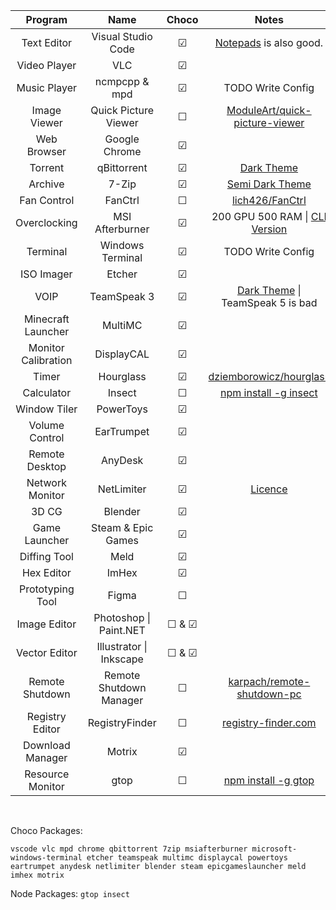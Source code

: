 |Program|Name|Choco|Notes|
|:-:|:-:|:-:|:-:|
| Text Editor | Visual Studio Code| &#9745; | [Notepads](https://github.com/JasonStein/Notepads) is also good.|
| Video Player | VLC | &#9745; | |
| Music Player | ncmpcpp & mpd | &#9745; | TODO Write Config  |
| Image Viewer | Quick Picture Viewer | &#9744; | [ModuleArt/quick-picture-viewer](https://github.com/ModuleArt/quick-picture-viewer/releases)|
| Web Browser | Google Chrome | &#9745; | |
| Torrent | qBittorrent | &#9745; | [Dark Theme](https://github.com/jagannatharjun/qbt-theme)|
| Archive  | 7-Zip | &#9745; | [Semi Dark Theme](https://github.com/renfenghuan/7zipDarkmode)|
| Fan Control | FanCtrl | &#9744; | [lich426/FanCtrl](https://github.com/lich426/FanCtrl) |
| Overclocking | MSI Afterburner | &#9745; | 200 GPU 500 RAM \| [CLI Version](https://github.com/Demion/nvapioc) |    
| Terminal | Windows Terminal | &#9745; | TODO Write Config |
| ISO Imager | Etcher | &#9745; | |
| VOIP | TeamSpeak 3 | &#9745; | [Dark Theme](https://github.com/randomhost/teamspeak-dark/releases) \| TeamSpeak 5 is bad |
| Minecraft Launcher | MultiMC | &#9745; | |
| Monitor Calibration | DisplayCAL | &#9745; | |
| Timer | Hourglass | &#9745; | [dziemborowicz/hourglass](https://github.com/dziemborowicz/hourglass) |
| Calculator | Insect | &#9744; | [npm install -g insect](https://github.com/sharkdp/insect#terminal-version) |
| Window Tiler | PowerToys | &#9745; | |
| Volume Control | EarTrumpet | &#9745; | |
| Remote Desktop | AnyDesk | &#9745; | |
| Network Monitor | NetLimiter | &#9745; | [Licence](https://gist.github.com/LucasBonafe/5039de0ee2e1ccfc176d8608c9a43718) |
| 3D CG | Blender | &#9745; | |
| Game Launcher | Steam & Epic Games | &#9745; | |
| Diffing Tool | Meld | &#9745; | |
| Hex Editor | ImHex | &#9745; |
| Prototyping Tool | Figma | &#9744; | |
| Image Editor | Photoshop \| Paint.NET | &#9744; & &#9745; | |
| Vector Editor | Illustrator \| Inkscape | &#9744; & &#9745; | |
| Remote Shutdown | Remote Shutdown Manager | &#9744; | [karpach/remote-shutdown-pc](https://github.com/karpach/remote-shutdown-pc) |
| Registry Editor | RegistryFinder | &#9744; | [registry-finder.com](https://registry-finder.com/) |
| Download Manager | Motrix | &#9745; | |
| Resource Monitor | gtop | &#9744; | [npm install -g gtop](https://github.com/aksakalli/gtop) |

</br>

Choco Packages:

`vscode vlc mpd chrome qbittorrent 7zip msiafterburner microsoft-windows-terminal etcher teamspeak multimc displaycal powertoys eartrumpet anydesk netlimiter blender steam epicgameslauncher meld imhex motrix`

Node Packages:
`gtop insect`